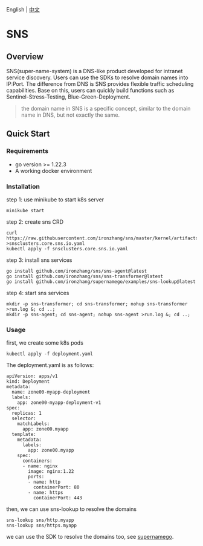English | [中文](./README_CN.md)

# SNS

## Overview

SNS(super-name-system) is a DNS-like product developed for intranet service discovery. Users can use the SDKs to resolve domain names into IP:Port. The difference from DNS is SNS provides flexible traffic scheduling capabilities. Base on this, users can quickly build functions such as Sentinel-Stress-Testing, Blue-Green-Deployment. 

> the domain name in SNS is a specific concept, similar to the domain name in DNS, but not exactly the same.

## Quick Start

### Requirements

* go version >= 1.22.3
* A working docker environment

### Installation

step 1: use minikube to start k8s server
```
minikube start
```

step 2: create sns CRD
```
curl https://raw.githubusercontent.com/ironzhang/sns/master/kernel/artifacts/snsclusters.core.sns.io.yaml >snsclusters.core.sns.io.yaml
kubectl apply -f snsclusters.core.sns.io.yaml
```

step 3: install sns services
```
go install github.com/ironzhang/sns/sns-agent@latest
go install github.com/ironzhang/sns/sns-transformer@latest
go install github.com/ironzhang/supernamego/examples/sns-lookup@latest
```

step 4: start sns services
```
mkdir -p sns-transformer; cd sns-transformer; nohup sns-transformer >run.log &; cd ..;
mkdir -p sns-agent; cd sns-agent; nohup sns-agent >run.log &; cd ..;
```

### Usage

first, we create some k8s pods
```
kubectl apply -f deployment.yaml
```

The deployment.yaml is as follows:
```
apiVersion: apps/v1
kind: Deployment
metadata:
  name: zone00-myapp-deployment
  labels:
    app: zone00-myapp-deployment-v1
spec:
  replicas: 1
  selector:
    matchLabels:
      app: zone00.myapp
  template:
    metadata:
      labels:
        app: zone00.myapp
    spec:
      containers:
      - name: nginx
        image: nginx:1.22
        ports:
        - name: http
          containerPort: 80
        - name: https
          containerPort: 443
```

then, we can use sns-lookup to resolve the domains
```
sns-lookup sns/http.myapp
sns-lookup sns/https.myapp
```

we can use the SDK to resolve the domains too, see [supernamego](https://github.com/ironzhang/supernamego?tab=readme-ov-file#supernamego).

